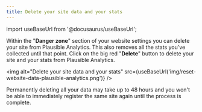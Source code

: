 ```yaml
---
title: Delete your site data and your stats
---
```


import useBaseUrl from '@docusaurus/useBaseUrl';

Within the "**Danger zone**" section of your website settings you can delete your site from Plausible Analytics. This also removes all the stats you've collected until that point. Click on the big red "**Delete**" button to delete your site and your stats from Plausible Analytics.

<img alt="Delete your site data and your stats" src={useBaseUrl('img/reset-website-data-plausible-analytics.png')} />

Permanently deleting all your data may take up to 48 hours and you won't be able to immediately register the same site again until the process is complete.
